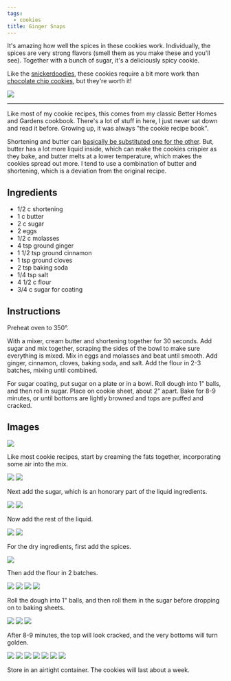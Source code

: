 ```yaml
---
tags:
  - cookies
title: Ginger Snaps
---
```


It's amazing how well the spices in these cookies work. Individually, the
spices are very strong flavors (smell them as you make these and you'll see).
Together with a bunch of sugar, it's a deliciously spicy cookie.

Like the [snickerdoodles](/recipe/2015/05/03/snickerdoodles), these cookies require
a bit more work than [chocolate chip cookies](/recipe/2015/04/19/chocolate-chip-cookies),
but they're worth it!

![](/recipe/2015/06/07/ginger-snaps/title.jpg)

---

Like most of my cookie recipes, this comes from my classic Better Homes and Gardens
cookbook. There's a lot of stuff in here, I just never sat down and read it before.
Growing up, it was always "the cookie recipe book".

Shortening and butter can [basically be substituted one for the
other](http://www.thekitchn.com/shortening-vs-butter-in-cookies-whats-the-difference-213812).
But, butter has a lot more liquid inside, which can make the cookies crispier
as they bake, and butter melts at a lower temperature, which makes the cookies
spread out more. I tend to use a combination of butter and shortening, which is
a deviation from the original recipe.

## Ingredients

* 1/2 c shortening
* 1 c butter
* 2 c sugar
* 2 eggs
* 1/2 c molasses
* 4 tsp ground ginger
* 1 1/2 tsp ground cinnamon
* 1 tsp ground cloves
* 2 tsp baking soda
* 1/4 tsp salt
* 4 1/2 c flour
* 3/4 c sugar for coating

## Instructions

Preheat oven to 350°.

With a mixer, cream butter and shortening together for 30 seconds. Add sugar
and mix together, scraping the sides of the bowl to make sure everything is
mixed. Mix in eggs and molasses and beat until smooth. Add ginger, cinnamon,
cloves, baking soda, and salt. Add the flour in 2-3 batches, mixing until
combined.

For sugar coating, put sugar on a plate or in a bowl. Roll dough into 1" balls,
and then roll in sugar. Place on cookie sheet, about 2" apart. Bake for 8-9
minutes, or until bottoms are lightly browned and tops are puffed and cracked.

## Images

![](ingredients.jpg)

Like most cookie recipes, start by creaming the fats together, incorporating some
air into the mix.

![](cream-butter-1.jpg)
![](cream-butter-2.jpg)

Next add the sugar, which is an honorary part of the liquid ingredients.

![](cream-sugar-1.jpg)
![](cream-sugar-2.jpg)

Now add the rest of the liquid.

![](add-liquid-1.jpg)
![](add-liquid-2.jpg)

For the dry ingredients, first add the spices.

![](add-dry-1.jpg)

Then add the flour in 2 batches.

![](add-dry-2.jpg)
![](add-dry-3.jpg)
![](add-dry-4.jpg)
![](add-dry-5.jpg)

Roll the dough into 1" balls, and then roll them in the sugar before dropping on to
baking sheets.

![](roll-sugar-1.jpg)
![](roll-sugar-2.jpg)
![](roll-sugar-3.jpg)

After 8-9 minutes, the top will look cracked, and the very bottoms will turn golden.

![](baked-1.jpg)
![](baked-2.jpg)
![](baked-3.jpg)
![](baked-4.jpg)
![](baked-5.jpg)
![](baked-6.jpg)
![](baked-7.jpg)

Store in an airtight container. The cookies will last about a week.


